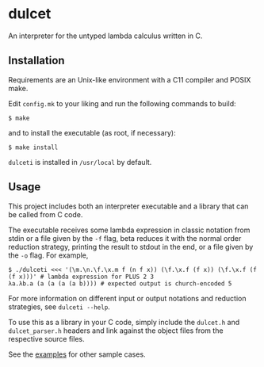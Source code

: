 # dulcet

An interpreter for the untyped lambda calculus written in C.

## Installation

Requirements are an Unix-like environment with a C11 compiler and POSIX make.

Edit `config.mk` to your liking and run the following commands to build:

```console
$ make
```

and to install the executable (as root, if necessary):

```console
$ make install
```

`dulceti` is installed in `/usr/local` by default.

## Usage

This project includes both an interpreter executable and a library that can be
called from C code.

The executable receives some lambda expression in classic notation from stdin
or a file given by the `-f` flag, beta reduces it with the normal order
reduction strategy, printing the result to stdout in the end, or a file given
by the `-o` flag. For example,

```console
$ ./dulceti <<< '(\m.\n.\f.\x.m f (n f x)) (\f.\x.f (f x)) (\f.\x.f (f (f x)))' # lambda expression for PLUS 2 3
λa.λb.a (a (a (a (a b)))) # expected output is church-encoded 5
```

For more information on different input or output notations and reduction
strategies, see `dulceti --help`.

To use this as a library in your C code, simply include the `dulcet.h` and
`dulcet_parser.h` headers and link against the object files from the respective
source files.

See the [examples](examples/) for other sample cases.
